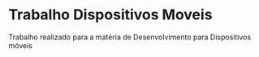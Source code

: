 # Trabalho Dispositivos Moveis
 Trabalho realizado para a matéria de Desenvolvimento para Dispositivos móveis
